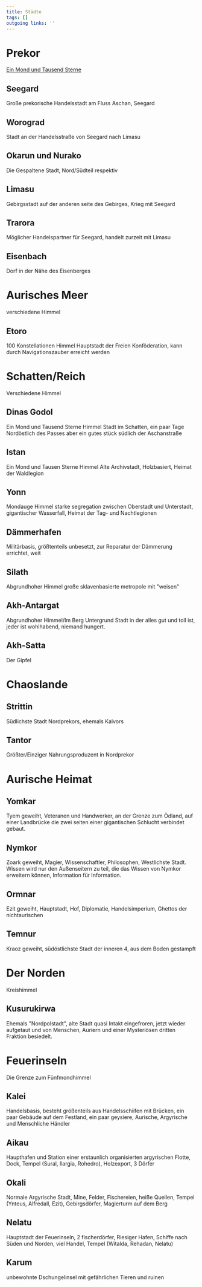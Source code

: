 ```yaml
---
title: Städte  
tags: []
outgoing links: ''  
---
```

# Prekor
[Ein Mond und Tausend Sterne](skies)

## Seegard
Große prekorische Handelsstadt am Fluss Aschan, Seegard

## Worograd
Stadt an der Handelsstraße von Seegard nach Limasu

## Okarun und Nurako
Die Gespaltene Stadt, Nord/Südteil respektiv

## Limasu
Gebirgsstadt auf der anderen seite des Gebirges, Krieg mit Seegard

## Trarora
Möglicher Handelspartner für Seegard, handelt zurzeit mit Limasu

## Eisenbach
Dorf in der Nähe des Eisenberges

# Aurisches Meer
verschiedene Himmel
## Etoro
100 Konstellationen Himmel
Hauptstadt der Freien Konföderation, kann durch Navigationszauber erreicht werden

# Schatten/Reich
Verschiedene Himmel

## Dinas Godol
Ein Mond und Tausend Sterne Himmel
Stadt im Schatten, ein paar Tage Nordöstlich des Passes aber ein gutes stück südlich der Aschanstraße

## Istan
Ein Mond und Tausen Sterne Himmel
Alte Archivstadt, Holzbasiert, Heimat der Waldlegion

## Yonn
Mondauge Himmel
starke segregation zwischen Oberstadt und Unterstadt, gigantischer Wasserfall, Heimat der Tag- und Nachtlegionen

## Dämmerhafen
Militärbasis, größtenteils unbesetzt, zur Reparatur der Dämmerung errichtet, weit

## Silath
Abgrundhoher Himmel
große sklavenbasierte metropole mit "weisen" 

## Akh-Antargat
Abgrundhoher Himmel/Im Berg
Untergrund Stadt in der alles gut und toll ist, jeder ist wohlhabend, niemand hungert.

## Akh-Satta
Der Gipfel

# Chaoslande
## Strittin 
Südlichste Stadt Nordprekors, ehemals Kalvors 

## Tantor
Größter/Einziger Nahrungsproduzent in Nordprekor

# Aurische Heimat

## Yomkar
Tyem geweiht, Veteranen und Handwerker, an der Grenze zum Ödland, auf einer Landbrücke die zwei seiten einer gigantischen Schlucht verbindet gebaut.

## Nymkor
Zoark geweiht, Magier, Wissenschaftler, Philosophen, Westlichste Stadt. Wissen wird nur den Außenseitern zu teil, die das Wissen von Nymkor erweitern können, Information für Information.

## Ormnar
Ezit geweiht, Hauptstadt, Hof, Diplomatie, Handelsimperium, Ghettos der nichtaurischen

## Temnur
Kraoz geweiht, südöstlichste Stadt der inneren 4, aus dem Boden gestampft

# Der Norden
Kreishimmel

## Kusurukirwa
Ehemals "Nordpolstadt", alte Stadt quasi Intakt eingefroren, jetzt wieder aufgetaut und von Menschen, Auriern und einer Mysteriösen dritten Fraktion besiedelt. 

# Feuerinseln
Die Grenze zum Fünfmondhimmel
## Kalei
Handelsbasis, besteht größenteils aus Handelsschiifen mit Brücken, ein paar Gebäude auf dem Festland, ein paar geysiere, Aurische, Argyrische und Menschliche Händler

## Aikau
Haupthafen und Station einer erstaunlich organisierten argyrischen Flotte, Dock, Tempel (Sural, Ilargia, Rohedro), Holzexport, 3 Dörfer

## Okali
Normale Argyrische Stadt, Mine, Felder, Fischereien, heiße Quellen, Tempel (Ynteus, Alfredall, Ezit), Gebirgsdörfer, Magierturm auf dem Berg

## Nelatu
Hauptstadt der Feuerinseln, 2 fischerdörfer, Riesiger Hafen, Schiffe nach Süden und Norden, viel Handel, Tempel (Witalda, Rehadan, Nelatu)

## Karum
unbewohnte Dschungelinsel mit gefährlichen Tieren und ruinen
